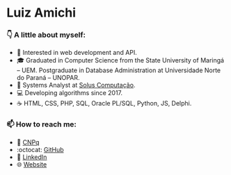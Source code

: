# Luiz Amichi

### :point_down: A little about myself:

- :mag_right: Interested in web development and API.
- :mortar_board: Graduated in Computer Science from the State University of Maringá – UEM. Postgraduate in Database Administration at Universidade Norte do Paraná – UNOPAR.
- :briefcase: Systems Analyst at [Solus Computação](https://solus.inf.br).
- :computer: Developing algorithms since 2017.
- :coffee: HTML, CSS, PHP, SQL, Oracle PL/SQL, Python, JS, Delphi.

### :mailbox: How to reach me:

- :microscope: [CNPq](http://lattes.cnpq.br/3073093072324775)
- :octocat: [GitHub](https://github.com/luizamichi)
- :necktie: [LinkedIn](https://www.linkedin.com/in/luizamichi)
- :globe_with_meridians: [Website](https://luizamichi.com.br)